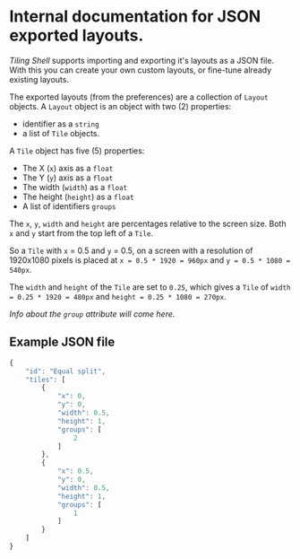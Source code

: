 # Internal documentation for JSON exported layouts.

*Tiling Shell* supports importing and exporting it's layouts as a JSON file. With this you can create your own custom layouts, or fine-tune already existing layouts.

The exported layouts (from the preferences) are a collection of `Layout` objects. A `Layout` object is an object with two (2) properties: 

- identifier as a `string`  
- a list of `Tile` objects.

A `Tile` object has five (5) properties:

- The X (`x`) axis as a `float`
- The Y (`y`) axis as a `float`
- The width (`width`) as a `float`
- The height (`height`) as a `float`
- A list of identifiers `groups`

The `x`, `y`, `width` and `height` are percentages relative to the screen size. Both `x` and `y` start from the top left of a `Tile`.

So a `Tile` with `x` = 0.5 and `y` = 0.5, on a screen with a resolution of 1920x1080 pixels is placed at `x = 0.5 * 1920 = 960px` and `y = 0.5 * 1080 = 540px`.

The `width` and `height` of the `Tile` are set to `0.25`, which gives a `Tile` of `width = 0.25 * 1920 = 480px` and `height = 0.25 * 1080 = 270px`.

*Info about the `group` attribute will come here.*

## Example JSON file

```js
{
	"id": "Equal split",
	"tiles": [
		{ 
			"x": 0,
			"y": 0,
			"width": 0.5,
			"height": 1,
			"groups": [
				2
			]
		},
		{
			"x": 0.5,
			"y": 0,
			"width": 0.5,
			"height": 1,
			"groups": [
				1
			]
		}
	]
}
```
